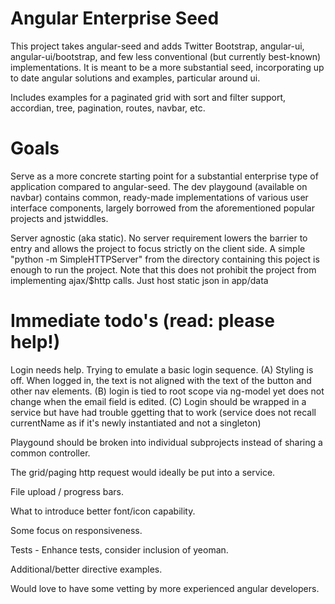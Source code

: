 # Angular Enterprise Seed

This project takes angular-seed and adds Twitter Bootstrap, angular-ui, angular-ui/bootstrap, and few less conventional (but currently best-known) implementations.  It is meant to be a more substantial seed, incorporating up to date angular solutions and examples, particular around ui.  

Includes examples for a paginated grid with sort and filter support, accordian, tree, pagination, routes, navbar, etc.

# Goals

Serve as a more concrete starting point for a substantial enterprise type of application compared to angular-seed.  The dev playgound (available on navbar) contains common, ready-made implementations of various user interface components, largely borrowed from the aforementioned popular projects and jstwiddles.

Server agnostic (aka static).  No server requirement lowers the barrier to entry and allows the project to focus strictly on the client side.  A simple "python -m SimpleHTTPServer" from the directory containing this poject is enough to run the project.  Note that this does not prohibit the project from implementing ajax/$http calls.  Just host static json in app/data

# Immediate todo's (read: please help!)

Login needs help.  Trying to emulate a basic login sequence.  (A) Styling is off.  When logged in, the text is not aligned with the text of the button and other nav elements.  (B) login is tied to root scope via ng-model yet does not change when the email field is edited.  (C) Login should be wrapped in a service but have had trouble ggetting that to work (service does not recall currentName as if it's newly instantiated and not a singleton)

Playgound should be broken into individual subprojects instead of sharing a common controller.

The grid/paging http request would ideally be put into a service.

File upload / progress bars.

What to introduce better font/icon capability.

Some focus on responsiveness.

Tests - Enhance tests, consider inclusion of yeoman.

Additional/better directive examples.

Would love to have some vetting by more experienced angular developers.
